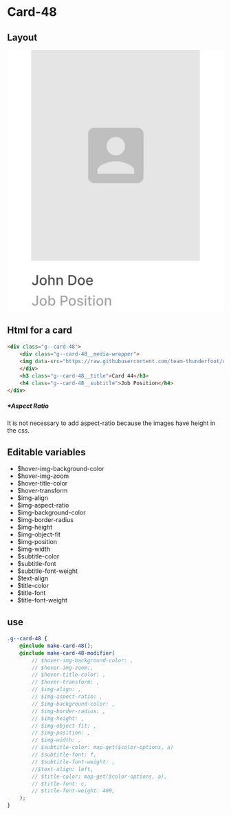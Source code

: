 # Card-48

## Layout

![alt text][card-48]

[card-48]: /src/img/global-components/card/card-48.jpg

## Html for a card

```html
<div class="g--card-48">
    <div class="g--card-48__media-wrapper">
    <img data-src="https://raw.githubusercontent.com/team-thunderfoot/ui/main/src/img/global-components/logo-placeholder.png" src="/src/img/global-components/placeholder.jpg" alt="alt text" class="g--card-48__media-wrapper__media g--lazy-01">
    </div>
    <h3 class="g--card-48__title">Card 44</h3>
    <h4 class="g--card-48__subtitle">Job Position</h4>
</div>
```

##### \*Aspect Ratio

It is not necessary to add aspect-ratio because the images have height in the css.

## Editable variables

- $hover-img-background-color
- $hover-img-zoom
- $hover-title-color
- $hover-transform
- $img-align
- $img-aspect-ratio
- $img-background-color
- $img-border-radius
- $img-height
- $img-object-fit
- $img-position
- $img-width
- $subtitle-color
- $subtitle-font
- $subtitle-font-weight
- $text-align
- $title-color
- $title-font
- $title-font-weight

## use

```scss
.g--card-48 {
    @include make-card-48();
    @include make-card-48-modifier(
        // $hover-img-background-color: ,
        // $hover-img-zoom:,
        // $hover-title-color: ,
        // $hover-transform: ,
        // $img-align: ,
        // $img-aspect-ratio: ,
        // $img-background-color: ,
        // $img-border-radius: ,
        // $img-height: ,
        // $img-object-fit: ,
        // $img-position: ,
        // $img-width: ,
        // $subtitle-color: map-get($color-options, a)
        // $subtitle-font: f,
        // $subtitle-font-weight: ,
        //$text-align: left,
        // $title-color: map-get($color-options, a),
        // $title-font: c,
        // $title-font-weight: 400,
    );
}
```
